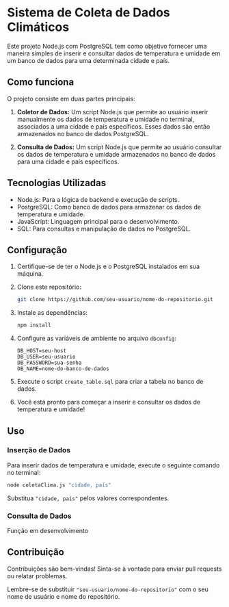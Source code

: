 

# Sistema de Coleta de Dados Climáticos

Este projeto Node.js com PostgreSQL tem como objetivo fornecer uma maneira simples de inserir e consultar dados de temperatura e umidade em um banco de dados para uma determinada cidade e país.

## Como funciona

O projeto consiste em duas partes principais:

1. **Coletor de Dados:** Um script Node.js que permite ao usuário inserir manualmente os dados de temperatura e umidade no terminal, associados a uma cidade e país específicos. Esses dados são então armazenados no banco de dados PostgreSQL.

2. **Consulta de Dados:** Um script Node.js que permite ao usuário consultar os dados de temperatura e umidade armazenados no banco de dados para uma cidade e país específicos.

## Tecnologias Utilizadas

- Node.js: Para a lógica de backend e execução de scripts.
- PostgreSQL: Como banco de dados para armazenar os dados de temperatura e umidade.
- JavaScript: Linguagem principal para o desenvolvimento.
- SQL: Para consultas e manipulação de dados no PostgreSQL.

## Configuração

1. Certifique-se de ter o Node.js e o PostgreSQL instalados em sua máquina.

2. Clone este repositório:

   ```bash
   git clone https://github.com/seu-usuario/nome-do-repositorio.git


3. Instale as dependências:

   ```bash
   npm install 
   ```

4. Configure as variáveis de ambiente no arquivo `dbconfig`:

   ```plaintext
   DB_HOST=seu-host
   DB_USER=seu-usuario
   DB_PASSWORD=sua-senha
   DB_NAME=nome-do-banco-de-dados
   ```

5. Execute o script `create_table.sql` para criar a tabela no banco de dados.

6. Você está pronto para começar a inserir e consultar os dados de temperatura e umidade!

## Uso

### Inserção de Dados

Para inserir dados de temperatura e umidade, execute o seguinte comando no terminal:

```bash
node coletaClima.js "cidade, país" 
```

Substitua `"cidade, país"` pelos valores correspondentes.

### Consulta de Dados

Função em desenvolvimento 

## Contribuição

Contribuições são bem-vindas! Sinta-se à vontade para enviar pull requests ou relatar problemas.

Lembre-se de substituir `"seu-usuario/nome-do-repositorio"` com o seu nome de usuário e nome do repositório.
